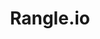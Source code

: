 ---
name: Steven Kampen
title: Rangle.io
twitter: 
github: https://github.com/stevenkampen
image: /media/people/steven-kampen.jpg
---